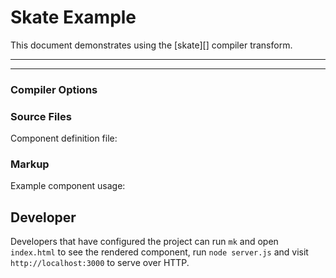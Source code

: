 # Skate Example

This document demonstrates using the [skate][] compiler transform.

***
<!-- @toc -->
***

### Compiler Options

<? @source {javascript} options.js ?>

### Source Files

Component definition file:

<? @source {html} components.html ?>

### Markup

Example component usage:

<? @source {html} index.html ?>

<? @exec mkdir -p build && node example.js ?>

## Developer

Developers that have configured the project can run `mk` and open `index.html` to see the rendered component, run `node server.js` and visit `http://localhost:3000` to serve over HTTP.

<? @include ../../doc/readme/links.md ?>

